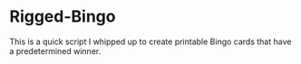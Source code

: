 # Rigged-Bingo
This is a quick script I whipped up to create printable Bingo cards that have a predetermined winner.
